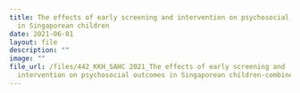 ```yaml
---
title: The effects of early screening and intervention on psychosocial outcomes
  in Singaporean children
date: 2021-06-01
layout: file
description: ""
image: ""
file_url: /files/442_KKH_SAHC 2021_The effects of early screening and
  intervention on psychosocial outcomes in Singaporean children-combine.pdf
---
```

